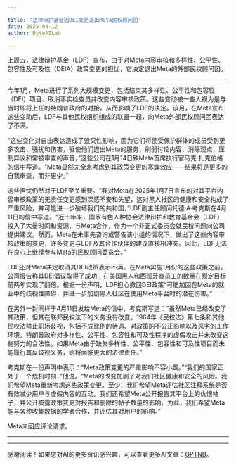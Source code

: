 ```yaml
---

title: '法律辩护基金因DEI变更退出Meta民权顾问团'
date: 2025-04-12
author: ByteAILab

---
```


上周五，法律辩护基金（LDF）宣布，由于对Meta内容审核和多样性、公平性、包容性及可及性（DEIA）政策变更的担忧，它决定退出Meta的外部民权顾问团。

---
今年1月，Meta进行了系列大规模变更，包括结束其多样性、公平性和包容性（DEI）项目、取消事实检查员并改变内容审核政策。这些变动被一些人视为是与当时即将上任的特朗普政府的对接，从而影响了LDF的决定。该月，在Meta宣布这些变动后，LDF与其他民权组织组成的联盟一起，向Meta外部民权顾问团表达了不满。

“这些变化对自由表达造成了毁灭性影响，因为它们将使受保护群体的成员受到更多攻击、骚扰和伤害，驱使他们退出Meta的服务，削弱讨论内容，消除观点，压制异议和常被审查的声音，”这些公司在1月14日致Meta首席执行官马克·扎克伯格的信中写道。“Meta显然完全未考虑到其政策变更的寒蝉效应——结果将是更多的自我审查，而非更少。”

这些担忧仍然对于LDF至关重要。“我对Meta在2025年1月7日宣布的对其平台内容审核政策的无责任变更感到深感不安和失望，这对黑人社区的健康和安全构成了严重风险，并可能进一步破坏我们的共和国，”LDF副主任顾问托德·A·考克斯在4月11日的信中写道。“近十年来，国家有色人种协会法律辩护和教育基金会（LDF）投入了大量时间和资源，与Meta合作，作为一个非正式委员会就民权问题向公司提供建议。然而，Meta在未事先咨询或警告该小组的情况下，做出了这些内容审核政策的变更，许多变更与LDF及其合作伙伴的建议直接相冲突。因此，LDF无法在良心上继续参与Meta的民权顾问委员会。”

LDF还对Meta决定取消其DEI政策表示不满。在Meta实施1月份的这些政策之前，公司报告称其DEI倡议取得了成功：在美国黑人和西班牙裔员工的数量在预定目标前两年实现了翻倍。根据一份声明，LDF担心撤回DEI政策“可能加固在Meta的就业中的歧视性障碍，并进一步加剧黑人社区在使用Meta平台时的潜在伤害。”

在另外一封同样于4月11日发给Meta的信中，考克斯写道：“虽然Meta已经改变了其政策，但其在联邦民权法下的义务没有改变。1964年《民权法》第七条和其他民权法禁止职场歧视，包括不成比例的待遇、对政策的不公正影响以及恶劣的工作环境。特朗普政府对多样性、公平性、包容性和可及性程序的虚假攻击并未改变这些努力的合法性。如果Meta由于缺失多样性、公平性、包容性和可及性项目而未能履行其反歧视义务，则将面临更大的法律责任。”

考克斯在一份声明中表示：“Meta政策变更的严重影响不容小觑。”“我们的国家正处于一个危机时刻，”他说。“Meta的改变加剧了对我们社区健康和安全的风险。我们希望Meta重新考虑这些政策变更。至少，我们希望Meta评估社区注释系统是否有效减少用户与虚假内容的互动。我们还希望Meta公开报告其平台上的仇恨帖子，并公开披露政策变更对报告和删除的帖子数量的影响。为此，我们希望Meta能与各种收集数据的学者合作，并评估其对用户的影响。”

Meta未回应评论请求。

---
---
感谢阅读！如果您对AI的更多资讯感兴趣，可以查看更多AI文章：[GPTNB](https://gptnb.com)。